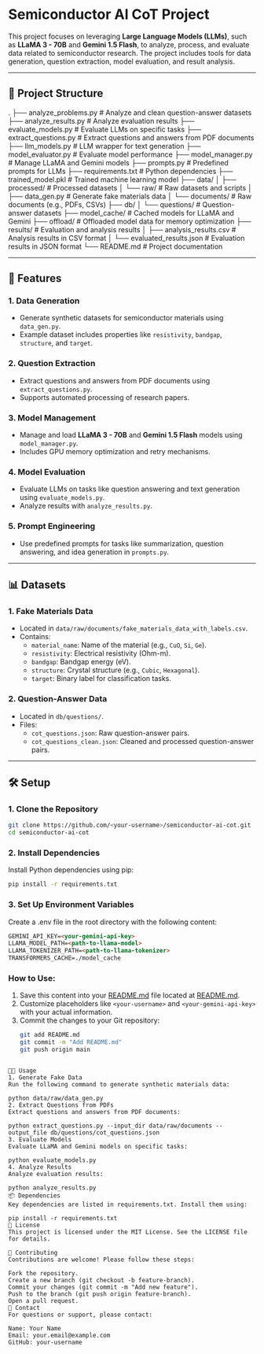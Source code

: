# Semiconductor AI CoT Project

This project focuses on leveraging **Large Language Models (LLMs)**, such as **LLaMA 3 - 70B** and **Gemini 1.5 Flash**, to analyze, process, and evaluate data related to semiconductor research. The project includes tools for data generation, question extraction, model evaluation, and result analysis.

---

## 📂 Project Structure
. ├── analyze_problems.py # Analyze and clean question-answer datasets ├── analyze_results.py # Analyze evaluation results ├── evaluate_models.py # Evaluate LLMs on specific tasks ├── extract_questions.py # Extract questions and answers from PDF documents ├── llm_models.py # LLM wrapper for text generation ├── model_evaluator.py # Evaluate model performance ├── model_manager.py # Manage LLaMA and Gemini models ├── prompts.py # Predefined prompts for LLMs ├── requirements.txt # Python dependencies ├── trained_model.pkl # Trained machine learning model ├── data/ │ ├── processed/ # Processed datasets │ └── raw/ # Raw datasets and scripts │ ├── data_gen.py # Generate fake materials data │ └── documents/ # Raw documents (e.g., PDFs, CSVs) ├── db/ │ └── questions/ # Question-answer datasets ├── model_cache/ # Cached models for LLaMA and Gemini ├── offload/ # Offloaded model data for memory optimization ├── results/ # Evaluation and analysis results │ ├── analysis_results.csv # Analysis results in CSV format │ └── evaluated_results.json # Evaluation results in JSON format └── README.md # Project documentation

---

## 🚀 Features

### 1. **Data Generation**
- Generate synthetic datasets for semiconductor materials using `data_gen.py`.
- Example dataset includes properties like `resistivity`, `bandgap`, `structure`, and `target`.

### 2. **Question Extraction**
- Extract questions and answers from PDF documents using `extract_questions.py`.
- Supports automated processing of research papers.

### 3. **Model Management**
- Manage and load **LLaMA 3 - 70B** and **Gemini 1.5 Flash** models using `model_manager.py`.
- Includes GPU memory optimization and retry mechanisms.

### 4. **Model Evaluation**
- Evaluate LLMs on tasks like question answering and text generation using `evaluate_models.py`.
- Analyze results with `analyze_results.py`.

### 5. **Prompt Engineering**
- Use predefined prompts for tasks like summarization, question answering, and idea generation in `prompts.py`.

---

## 📊 Datasets

### 1. **Fake Materials Data**
- Located in `data/raw/documents/fake_materials_data_with_labels.csv`.
- Contains:
  - `material_name`: Name of the material (e.g., `CuO`, `Si`, `Ge`).
  - `resistivity`: Electrical resistivity (Ohm-m).
  - `bandgap`: Bandgap energy (eV).
  - `structure`: Crystal structure (e.g., `Cubic`, `Hexagonal`).
  - `target`: Binary label for classification tasks.

### 2. **Question-Answer Data**
- Located in `db/questions/`.
- Files:
  - `cot_questions.json`: Raw question-answer pairs.
  - `cot_questions_clean.json`: Cleaned and processed question-answer pairs.

---

## 🛠️ Setup

### 1. **Clone the Repository**
```bash
git clone https://github.com/<your-username>/semiconductor-ai-cot.git
cd semiconductor-ai-cot
```

### 2. **Install Dependencies**
Install Python dependencies using pip:
```bash
pip install -r requirements.txt
```

### 3. **Set Up Environment Variables**
Create a .env file in the root directory with the following content:
```markdown
GEMINI_API_KEY=<your-gemini-api-key>
LLAMA_MODEL_PATH=<path-to-llama-model>
LLAMA_TOKENIZER_PATH=<path-to-llama-tokenizer>
TRANSFORMERS_CACHE=./model_cache
```

### How to Use:
1. Save this content into your [README.md](http://_vscodecontentref_/3) file located at [README.md](http://_vscodecontentref_/4).
2. Customize placeholders like `<your-username>` and `<your-gemini-api-key>` with your actual information.
3. Commit the changes to your Git repository:
   ```bash
   git add README.md
   git commit -m "Add README.md"
   git push origin main
```

🧑‍💻 Usage
1. Generate Fake Data
Run the following command to generate synthetic materials data:

python data/raw/data_gen.py
2. Extract Questions from PDFs
Extract questions and answers from PDF documents:

python extract_questions.py --input_dir data/raw/documents --output_file db/questions/cot_questions.json
3. Evaluate Models
Evaluate LLaMA and Gemini models on specific tasks:

python evaluate_models.py
4. Analyze Results
Analyze evaluation results:

python analyze_results.py
📦 Dependencies
Key dependencies are listed in requirements.txt. Install them using:

pip install -r requirements.txt
📜 License
This project is licensed under the MIT License. See the LICENSE file for details.

🤝 Contributing
Contributions are welcome! Please follow these steps:

Fork the repository.
Create a new branch (git checkout -b feature-branch).
Commit your changes (git commit -m "Add new feature").
Push to the branch (git push origin feature-branch).
Open a pull request.
📧 Contact
For questions or support, please contact:

Name: Your Name
Email: your.email@example.com
GitHub: your-username

